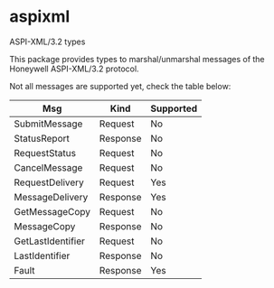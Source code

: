 # aspixml
ASPI-XML/3.2 types

This package provides types to marshal/unmarshal messages of the Honeywell ASPI-XML/3.2 protocol.

Not all messages are supported yet, check the table below:

Msg | Kind | Supported
--- | --- | ---
SubmitMessage | Request | No
StatusReport | Response | No
RequestStatus | Request | No
CancelMessage | Request | No
RequestDelivery | Request | Yes
MessageDelivery | Response | Yes
GetMessageCopy | Request | No
MessageCopy | Response | No
GetLastIdentifier | Request | No
LastIdentifier | Response | No
Fault | Response | Yes
